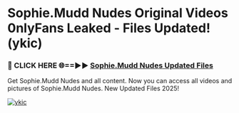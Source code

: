 # Sophie.Mudd Nudes Original Videos 0nlyFans Leaked - Files Updated! (ykic)

<h3>🔴 CLICK HERE 🌐==►► <a href="https://tinyurl.com/y5r63du9" rel="nofollow">Sophie.Mudd Nudes Updated Files</a></h3>

Get Sophie.Mudd Nudes and all content. Now you can access all videos and pictures of Sophie.Mudd Nudes. New Updated Files 2025!

[![ykic](https://i.imgur.com/UVo9nyh.gif)](https://tinyurl.com/y5r63du9)